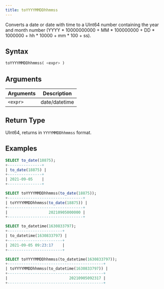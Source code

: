 ```yaml
---
title: toYYYYMMDDhhmmss
---
```


Converts a date or date with time to a UInt64 number containing the year and month number (YYYY * 10000000000 + MM * 100000000 + DD * 1000000 + hh * 10000 + mm * 100 + ss).
## Syntax

```sql
toYYYYMMDDhhmmss( <expr> )
```

## Arguments

| Arguments   | Description |
| ----------- | ----------- |
| `<expr>` | date/datetime |

## Return Type

UInt64, returns in `YYYYMMDDhhmmss` format.

## Examples

```sql
SELECT to_date(18875);
+---------------+
| to_date(18875) |
+---------------+
| 2021-09-05    |
+---------------+

SELECT toYYYYMMDDhhmmss(to_date(18875));
+---------------------------------+
| toYYYYMMDDhhmmss(to_date(18875)) |
+---------------------------------+
|                  20210905000000 |
+---------------------------------+

SELECT to_datetime(1630833797);
+------------------------+
| to_datetime(1630833797) |
+------------------------+
| 2021-09-05 09:23:17    |
+------------------------+

SELECT toYYYYMMDDhhmmss(to_datetime(1630833797));
+------------------------------------------+
| toYYYYMMDDhhmmss(to_datetime(1630833797)) |
+------------------------------------------+
|                           20210905092317 |
+------------------------------------------+
```
